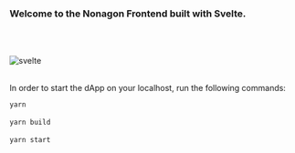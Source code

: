 ### Welcome to the Nonagon Frontend built with Svelte.

<br>

<br>

   ![svelte](https://user-images.githubusercontent.com/19872990/186268257-d00815ae-62b4-474c-be44-6e5a784904a2.png)
   
<br>
In order to start the dApp on your localhost, run the following commands:
<br>

```yarn```
<br>
<br>
```yarn build```
<br>
<br>
```yarn start```

<br>

